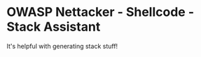 OWASP Nettacker - Shellcode - Stack Assistant
=====================================

It's helpful with generating stack stuff!
